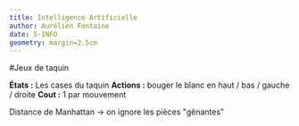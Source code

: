 ```yaml
---
title: Intelligence Artificielle
author: Aurélien Fontaine
date: 5-INFO
geometry: margin=2.5cm
---
```


#Jeux de taquin

__États :__ Les cases du taquin
__Actions :__ bouger le blanc en haut / bas / gauche / droite
__Cout :__ 1 par mouvement

Distance de Manhattan -> on ignore les pièces "gênantes"
